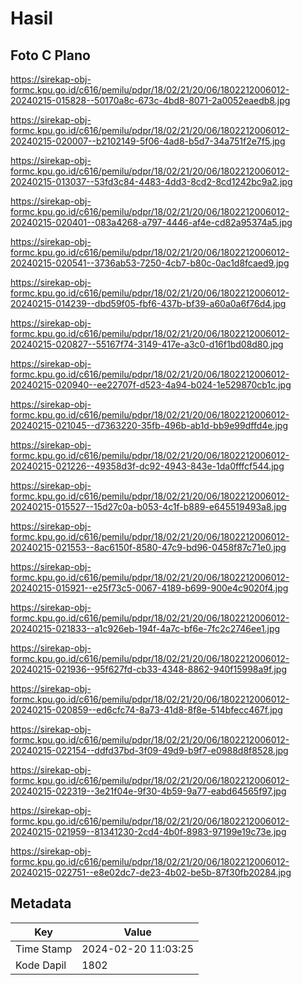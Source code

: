 # Hasil

## Foto C Plano

https://sirekap-obj-formc.kpu.go.id/c616/pemilu/pdpr/18/02/21/20/06/1802212006012-20240215-015828--50170a8c-673c-4bd8-8071-2a0052eaedb8.jpg

https://sirekap-obj-formc.kpu.go.id/c616/pemilu/pdpr/18/02/21/20/06/1802212006012-20240215-020007--b2102149-5f06-4ad8-b5d7-34a751f2e7f5.jpg

https://sirekap-obj-formc.kpu.go.id/c616/pemilu/pdpr/18/02/21/20/06/1802212006012-20240215-013037--53fd3c84-4483-4dd3-8cd2-8cd1242bc9a2.jpg

https://sirekap-obj-formc.kpu.go.id/c616/pemilu/pdpr/18/02/21/20/06/1802212006012-20240215-020401--083a4268-a797-4446-af4e-cd82a95374a5.jpg

https://sirekap-obj-formc.kpu.go.id/c616/pemilu/pdpr/18/02/21/20/06/1802212006012-20240215-020541--3736ab53-7250-4cb7-b80c-0ac1d8fcaed9.jpg

https://sirekap-obj-formc.kpu.go.id/c616/pemilu/pdpr/18/02/21/20/06/1802212006012-20240215-014239--dbd59f05-fbf6-437b-bf39-a60a0a6f76d4.jpg

https://sirekap-obj-formc.kpu.go.id/c616/pemilu/pdpr/18/02/21/20/06/1802212006012-20240215-020827--55167f74-3149-417e-a3c0-d16f1bd08d80.jpg

https://sirekap-obj-formc.kpu.go.id/c616/pemilu/pdpr/18/02/21/20/06/1802212006012-20240215-020940--ee22707f-d523-4a94-b024-1e529870cb1c.jpg

https://sirekap-obj-formc.kpu.go.id/c616/pemilu/pdpr/18/02/21/20/06/1802212006012-20240215-021045--d7363220-35fb-496b-ab1d-bb9e99dffd4e.jpg

https://sirekap-obj-formc.kpu.go.id/c616/pemilu/pdpr/18/02/21/20/06/1802212006012-20240215-021226--49358d3f-dc92-4943-843e-1da0fffcf544.jpg

https://sirekap-obj-formc.kpu.go.id/c616/pemilu/pdpr/18/02/21/20/06/1802212006012-20240215-015527--15d27c0a-b053-4c1f-b889-e645519493a8.jpg

https://sirekap-obj-formc.kpu.go.id/c616/pemilu/pdpr/18/02/21/20/06/1802212006012-20240215-021553--8ac6150f-8580-47c9-bd96-0458f87c71e0.jpg

https://sirekap-obj-formc.kpu.go.id/c616/pemilu/pdpr/18/02/21/20/06/1802212006012-20240215-015921--e25f73c5-0067-4189-b699-900e4c9020f4.jpg

https://sirekap-obj-formc.kpu.go.id/c616/pemilu/pdpr/18/02/21/20/06/1802212006012-20240215-021833--a1c926eb-194f-4a7c-bf6e-7fc2c2746ee1.jpg

https://sirekap-obj-formc.kpu.go.id/c616/pemilu/pdpr/18/02/21/20/06/1802212006012-20240215-021936--95f627fd-cb33-4348-8862-940f15998a9f.jpg

https://sirekap-obj-formc.kpu.go.id/c616/pemilu/pdpr/18/02/21/20/06/1802212006012-20240215-020859--ed6cfc74-8a73-41d8-8f8e-514bfecc467f.jpg

https://sirekap-obj-formc.kpu.go.id/c616/pemilu/pdpr/18/02/21/20/06/1802212006012-20240215-022154--ddfd37bd-3f09-49d9-b9f7-e0988d8f8528.jpg

https://sirekap-obj-formc.kpu.go.id/c616/pemilu/pdpr/18/02/21/20/06/1802212006012-20240215-022319--3e21f04e-9f30-4b59-9a77-eabd64565f97.jpg

https://sirekap-obj-formc.kpu.go.id/c616/pemilu/pdpr/18/02/21/20/06/1802212006012-20240215-021959--81341230-2cd4-4b0f-8983-97199e19c73e.jpg

https://sirekap-obj-formc.kpu.go.id/c616/pemilu/pdpr/18/02/21/20/06/1802212006012-20240215-022751--e8e02dc7-de23-4b02-be5b-87f30fb20284.jpg


## Metadata

| Key        | Value               |
| ---------- | ------------------- |
| Time Stamp | 2024-02-20 11:03:25 |
| Kode Dapil | 1802                |




